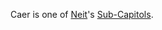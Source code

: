 Caer is one of [Neit](Neit.md)'s
[Sub-Capitols](../locations/Sub-Capitol.md).

<!--[Category:Facilities](../Category:Facilities.md)-->
